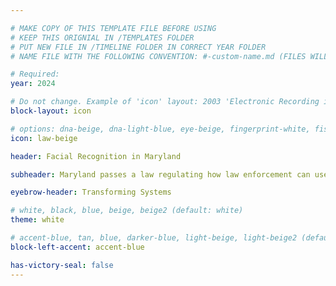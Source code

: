```yaml
---

# MAKE COPY OF THIS TEMPLATE FILE BEFORE USING
# KEEP THIS ORIGNIAL IN /TEMPLATES FOLDER
# PUT NEW FILE IN /TIMELINE FOLDER IN CORRECT YEAR FOLDER
# NAME FILE WITH THE FOLLOWING CONVENTION: #-custom-name.md (FILES WILL BE DISPLAYED IN SORTED NUMBER ORDER)

# Required:
year: 2024

# Do not change. Example of 'icon' layout: 2003 'Electronic Recording in Illinois' block
block-layout: icon

# options: dna-beige, dna-light-blue, eye-beige, fingerprint-white, fist-blue, law-beige, law-light-blue, law-white, magnifying-glass-beige, magnifying-glass-light-blue, research-white
icon: law-beige

header: Facial Recognition in Maryland

subheader: Maryland passes a law regulating how law enforcement can use facial recognition technology. Prosecutors must now tell the court whenever facial recognition is used in a criminal or juvenile case, and police agencies using the technology must complete regular audits to ensure compliance. The law also makes clear that no one can be arrested or identified based solely on facial recognition without additional evidence.

eyebrow-header: Transforming Systems

# white, black, blue, beige, beige2 (default: white)
theme: white

# accent-blue, tan, blue, darker-blue, light-beige, light-beige2 (default: light-beige)
block-left-accent: accent-blue

has-victory-seal: false
---
```

